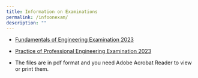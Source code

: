 ```yaml
---
title: Information on Examinations
permalink: /infoonexam/
description: ""
---
```

* [Fundamentals of Engineering Examination 2023](/files/Downloads/Info%20on%20Exams/fee_2023%20(new).pdf)

* [Practice of Professional Engineering Examination 2023](/files/Downloads/Info%20on%20Exams/ppe_2023%20(new).pdf)
 
* The files are in pdf format and you need Adobe Acrobat Reader to view or print them.